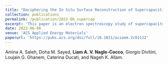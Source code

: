 ```yaml
---
title: "Deciphering the In Situ Surface Reconstruction of Supercapacitive Bimetallic Ni-Co Oxyphosphide during Electrochemical Activation Using Multivariate Statistical Analyses"
collection: publications
permalink: /publication/2022-06_supercap
excerpt: 'This paper is an electron spectroscopy study of supercapacitor materials.'
date: 2022-06-06
venue: 'ACS Applied Energy Materials'
paperurl: 'https://pubs.acs.org/doi/full/10.1021/acsaem.2c01122'
---
```

Amina A. Saleh, Doha M. Sayed, **Liam A. V. Nagle-Cocco**, Giorgio Divitini, Loujain G. Ghanem, Caterina Ducati, and Nageh K. Allam.




